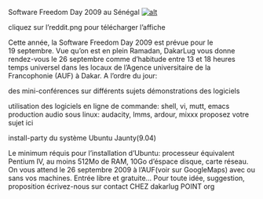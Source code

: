 
 Software Freedom Day 2009 au Sénégal
[![alt](https://github.com/Dakarlug/scrapper/affiche-212x300.png "")](https://github.com/Dakarlug/scrapper/pdf)
    
      
cliquez sur l’reddit.png pour télécharger l’affiche

Cette année, la Software Freedom Day 2009 est prévue pour le 19 septembre.
Vue qu’on est en plein Ramadan, DakarLug vous donne rendez-vous le 26 septembre comme d’habitude entre 13 et 18 heures temps universel dans les locaux de l’Agence universitaire de la Francophonie (AUF) à Dakar.
A l’ordre du jour:

des mini-conférences sur différents sujets démonstrations des logiciels

utilisation des logiciels en ligne de commande: shell, vi, mutt, emacs
production audio sous linux: audacity, lmms, ardour, mixxx
proposez votre sujet ici


install-party du système Ubuntu Jaunty(9.04)


Le minimum réquis pour l’installation d’Ubuntu: processeur équivalent Pentium IV, au moins 512Mo de RAM, 10Go d’éspace disque, carte réseau.
On vous attend le 26 septembre 2009 à l’AUF(voir sur GoogleMaps) avec ou sans vos machines.
Entrée libre et gratuite…
Pour toute idée, suggestion, proposition écrivez-nous sur contact CHEZ dakarlug POINT org
    
    
    



    



    



    



    



    



 
    
     